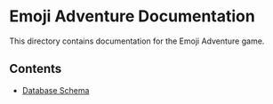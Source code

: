 # Emoji Adventure Documentation

This directory contains documentation for the Emoji Adventure game.

## Contents

- [Database Schema](database/schema.md)
